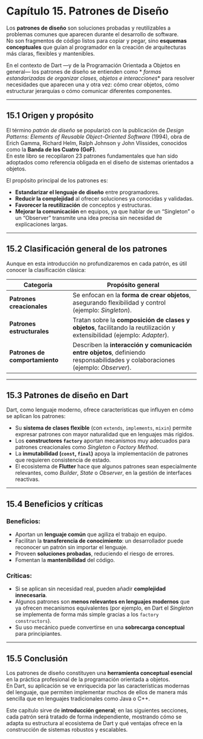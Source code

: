 # Capítulo 15. Patrones de Diseño

Los **patrones de diseño** son soluciones probadas y reutilizables a problemas comunes que aparecen durante el
desarrollo de software.  
No son fragmentos de código listos para copiar y pegar, sino **esquemas conceptuales** que guían al programador en la
creación de arquitecturas más claras, flexibles y mantenibles.

En el contexto de Dart —y de la Programación Orientada a Objetos en general— los patrones de diseño se entienden como *
*formas estandarizadas de organizar clases, objetos e interacciones** para resolver necesidades que aparecen una y otra
vez: cómo crear objetos, cómo estructurar jerarquías o cómo comunicar diferentes componentes.

---

## 15.1 Origen y propósito

El término *patrón de diseño* se popularizó con la publicación de *Design Patterns: Elements of Reusable Object-Oriented
Software* (1994), obra de Erich Gamma, Richard Helm, Ralph Johnson y John Vlissides, conocidos como la **Banda de los
Cuatro (GoF)**.  
En este libro se recopilaron 23 patrones fundamentales que han sido adoptados como referencia obligada en el diseño de
sistemas orientados a objetos.

El propósito principal de los patrones es:

- **Estandarizar el lenguaje de diseño** entre programadores.
- **Reducir la complejidad** al ofrecer soluciones ya conocidas y validadas.
- **Favorecer la reutilización** de conceptos y estructuras.
- **Mejorar la comunicación** en equipos, ya que hablar de un “Singleton” o un “Observer” transmite una idea precisa sin
  necesidad de explicaciones largas.

---

## 15.2 Clasificación general de los patrones

Aunque en esta introducción no profundizaremos en cada patrón, es útil conocer la clasificación clásica:

| Categoría                      | Propósito general                                                                                                               |
|--------------------------------|---------------------------------------------------------------------------------------------------------------------------------|
| **Patrones creacionales**      | Se enfocan en la **forma de crear objetos**, asegurando flexibilidad y control (ejemplo: *Singleton*).                          |
| **Patrones estructurales**     | Tratan sobre la **composición de clases y objetos**, facilitando la reutilización y extensibilidad (ejemplo: *Adapter*).        |
| **Patrones de comportamiento** | Describen la **interacción y comunicación entre objetos**, definiendo responsabilidades y colaboraciones (ejemplo: *Observer*). |

---

## 15.3 Patrones de diseño en Dart

Dart, como lenguaje moderno, ofrece características que influyen en cómo se aplican los patrones:

- Su **sistema de clases flexible** (con `extends`, `implements`, `mixin`) permite expresar patrones con mayor
  naturalidad que en lenguajes más rígidos.
- Los **constructores `factory`** aportan mecanismos muy adecuados para patrones creacionales como *Singleton* o
  *Factory Method*.
- La **inmutabilidad (`const`, `final`)** apoya la implementación de patrones que requieren consistencia de estado.
- El ecosistema de **Flutter** hace que algunos patrones sean especialmente relevantes, como *Builder*, *State* o
  *Observer*, en la gestión de interfaces reactivas.

---

## 15.4 Beneficios y críticas

### Beneficios:

- Aportan un **lenguaje común** que agiliza el trabajo en equipo.
- Facilitan la **transferencia de conocimiento**: un desarrollador puede reconocer un patrón sin importar el lenguaje.
- Proveen **soluciones probadas**, reduciendo el riesgo de errores.
- Fomentan la **mantenibilidad** del código.

### Críticas:

- Si se aplican sin necesidad real, pueden añadir **complejidad innecesaria**.
- Algunos patrones son **menos relevantes en lenguajes modernos** que ya ofrecen mecanismos equivalentes (por ejemplo,
  en Dart el *Singleton* se implementa de forma más simple gracias a los `factory constructors`).
- Su uso mecánico puede convertirse en una **sobrecarga conceptual** para principiantes.

---

## 15.5 Conclusión

Los patrones de diseño constituyen una **herramienta conceptual esencial** en la práctica profesional de la programación
orientada a objetos.  
En Dart, su aplicación se ve enriquecida por las características modernas del lenguaje, que permiten implementar muchos
de ellos de manera más sencilla que en lenguajes tradicionales como Java o C++.

Este capítulo sirve de **introducción general**; en las siguientes secciones, cada patrón será tratado de forma
independiente, mostrando cómo se adapta su estructura al ecosistema de Dart y qué ventajas ofrece en la construcción de
sistemas robustos y escalables.
